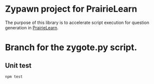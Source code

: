 # Zypawn project for PrairieLearn

The purpose of this library is to accelerate script execution for question generation
in [PrairieLearn](https://github.com/PrairieLearn/PrairieLearn).

# Branch for the zygote.py script. 

## Unit test
```
npm test
```
